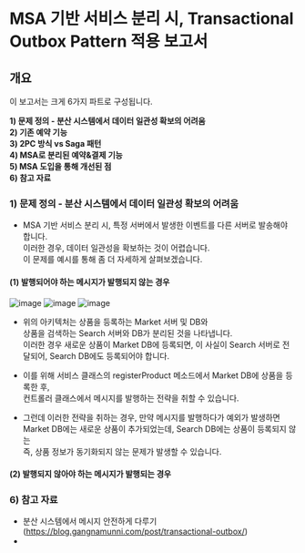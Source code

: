 # MSA 기반 서비스 분리 시, Transactional Outbox Pattern 적용 보고서 

## 개요

이 보고서는 크게 6가지 파트로 구성됩니다.
  
**1) 문제 정의 - 분산 시스템에서 데이터 일관성 확보의 어려움** <br>
**2) 기존 예약 기능** <br>
**3) 2PC 방식 vs Saga 패턴** <br>
**4) MSA로 분리된 예약&결제 기능** <br>
**5) MSA 도입을 통해 개선된 점** <br> 
**6) 참고 자료** <br> 



### 1) 문제 정의 - 분산 시스템에서 데이터 일관성 확보의 어려움

- MSA 기반 서비스 분리 시, 특정 서버에서 발생한 이벤트를 다른 서버로 발송해야 합니다. <br> 
  이러한 경우, 데이터 일관성을 확보하는 것이 어렵습니다. <br> 
  이 문제를 예시를 통해 좀 더 자세하게 살펴보겠습니다. <br> 


#### (1) 발행되어야 하는 메시지가 발행되지 않는 경우
![image](https://github.com/user-attachments/assets/00e85476-f3cf-4dec-82d4-35cd8f17dbda)
![image](https://github.com/user-attachments/assets/51114dfa-b937-4663-850c-3c848aa97f75)
![image](https://github.com/user-attachments/assets/4549fa3e-332c-4c23-9fbc-fb80a2da9a9d)

- 위의 아키텍처는 상품을 등록하는 Market 서버 및 DB와 <br>
  상품을 검색하는 Search 서버와 DB가 분리된 것을 나타냅니다. <br> 
  이러한 경우 새로운 상품이 Market DB에 등록되면, 이 사실이 Search 서버로 전달되어,
  Search DB에도 등록되어야 합니다. <br>

- 이를 위해 서비스 클래스의 registerProduct 메소드에서 Market DB에 상품을 등록한 후, <br>
  컨트롤러 클래스에서 메시지를 발행하는 전략을 취할 수 있습니다. <br>

- 그런데 이러한 전략을 취하는 경우, 만약 메시지를 발행하다가 예외가 발생하면 <br>
  Market DB에는 새로운 상품이 추가되었는데, Search DB에는 상품이 등록되지 않는 <br>
  즉, 상품 정보가 동기화되지 않는 문제가 발생할 수 있습니다. 
  

#### (2) 발행되지 않아야 하는 메시지가 발행되는 경우
 








### 6) 참고 자료
- 분산 시스템에서 메시지 안전하게 다루기(https://blog.gangnamunni.com/post/transactional-outbox/)
- 

